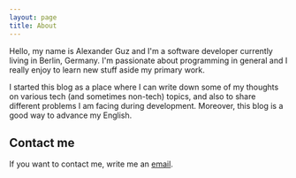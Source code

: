 ```yaml
---
layout: page
title: About
---
```


Hello, my name is Alexander Guz and I'm a software developer currently living in Berlin, Germany. I'm passionate about programming in general and I really enjoy to learn new stuff aside my primary work.

I started this blog as a place where I can write down some of my thoughts on various tech (and sometimes non-tech) topics, and also to share different problems I am facing during development. Moreover, this blog is a good way to advance my English.

## Contact me

If you want to contact me, write me an [email](mailto:guz@kalimatas.com).
